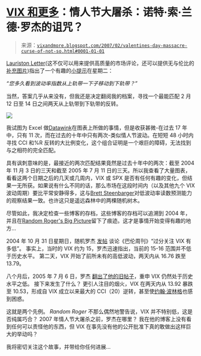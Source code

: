 <!--yml

分类：未分类

日期：2024 年 05 月 18 日 15:59:13

-->

# [VIX 和更多](http://vixandmore.blogspot.com/2007/02/valentines-day-massacre-curse-of-not-so.html#0001-01-01)：情人节大屠杀：诺特·索·兰德·罗杰的诅咒？

> 来源：[`vixandmore.blogspot.com/2007/02/valentines-day-massacre-curse-of-not-so.html#0001-01-01`](http://vixandmore.blogspot.com/2007/02/valentines-day-massacre-curse-of-not-so.html#0001-01-01)

[Lauriston Letter](http://lauristonletter.blogspot.com/index.html)(这不仅可以用来提供高质量的市场评论，还可以提供无与伦比的[补充图片](http://photos1.blogger.com/x/blogger2/4894/703358897143389/220/z/401383/gse_multipart20264.jpg))指出了一个有趣的[小提示](http://lauristonletter.blogspot.com/2007/02/bears-are-in-some-skunk-funk.html)在星期二：

*“您多久看到波动率指数从上轨带一下子移动到下轨带？”*

当然，答案几乎从来没有，但我还是决定翻阅我的档案，寻找一个最能匹配 2 月 12 日至 14 日之间两天从上轨带到下轨带的反转。

![](http://i104.photobucket.com/albums/m163/bl82/VIXBBswing021407.gif)

我试图为 Excel 做[Datawink](http://datawink.com/)在图表上所做的事情，但是收获甚微-在过去 17 年中，只有 11 次，而在过去的十年中只有两次-类似情人节波动。在短短 48 小时内寻找 CCI 和%R 反转的大比例变化，这个组合证明是一个艰巨的障碍，无法找到与之相符的完全匹配。

具有讽刺意味的是，最接近的两次匹配结果竟然是过去十年中的两次：截至 2004 年 11 月 3 日的三天和截至 2005 年 7 月 11 日的三天。所以我查看了大量图表，看看这两个日期之后的几天或几周内，VIX 或 SPX 是否有任何有趣的变化，但结果一无所获。如果说有什么不同的话，那么市场在这段时间内（以及其他九个 VIX 波动周期）要比平常安静得多，这与[Brett Steenbarger](http://traderfeed.blogspot.com/2006/09/how-much-opportunity-is-in-market.html)对低波动率读数预测能力的观察结果一致。也许这只是遥远森林中的两棵随机树木。

尽管如此，我决定检查一些博客的存档，这些博客的存档可以追溯到 2004 年，并且在[Random Roger's Big Picture](http://randomroger.blogspot.com/2004/10/deconstructing-vix.html)留下了痕迹。这才是事情开始变得有趣的地方...

2004 年 10 月 31 日星期日，随机罗杰 [发帖](http://randomroger.blogspot.com/2004/10/deconstructing-vix.html) 谈论《巴伦周刊》“过分关注 VIX 有多低”。 事实上，当时的 VIX 约为 15，罗杰迅速指出，当前的 15-16 范围并不低于历史水平。 第二天，VIX 开始了前所未有的高低波动，两天内从 16.76 跌至 13.79。

八个月后，2005 年 7 月 6 日，罗杰 [翻出了他的旧帖子](http://randomroger.blogspot.com/2005/07/vix-revisited.html)，重申 VIX 仍然处于历史水平之低。 接下来发生了什么？ 更引人注目的烟火，VIX 在两天内从 13.92 暴跌至 10.53，形成自 VIX 成立以来最大的 CCI（20）逆转，甚至使[约翰·波林格](http://www.bollingerbands.com/services/bcm/?type=money&mm=john)也感到困惑。

这就是两个先例。 *Random Roger* 不那么偶然地警告说，VIX 并不特别低，这是否纯属巧合？ 2007 年情人节大屠杀之前，罗杰在哪里？ 我在他的博客上没有看到任何可以责怪他的东西，但 VIX 在事先没有他的公开批准下真的敢做出这样巨大的举动吗？

我将密切关注这个故事，并带给你任何进展...
